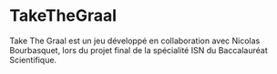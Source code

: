 # TakeTheGraal
Take The Graal est un jeu développé en collaboration avec Nicolas Bourbasquet, lors du projet final de la spécialité ISN du Baccalauréat Scientifique.

